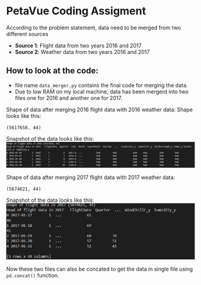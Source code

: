 # PetaVue Coding Assigment

According to the problem statement, data need to be merged from two different sources

- **Source 1**: Flight data from two years 2016 and 2017
- **Source 2**: Weather data from two years 2016 and 2017

## How to look at the code:
- file name `data_merger.py` contains the final code for merging the data. 
- Due to low RAM on my local machine, data has been mergerd into two files one for 2016 and another one for 2017.

Shape of data after merging 2016 flight data with 2016 weather data:
Shape looks like this:
```
(5617658, 44)
```
Snapshot of the data looks like this:
![alt text](image.png)

Shape of data after merging 2017 flight data with 2017 weather data:
```
(5674621, 44)
```

Snapshot of the data looks like this:
![alt text](image-1.png)

Now these two files can also be concated to get the data in single file using ```pd.concat()``` function.
